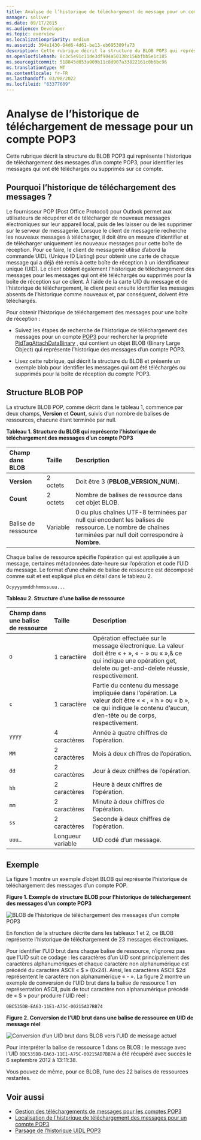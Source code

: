 ```yaml
---
title: Analyse de l’historique de téléchargement de message pour un compte POP3
manager: soliver
ms.date: 09/17/2015
ms.audience: Developer
ms.topic: overview
ms.localizationpriority: medium
ms.assetid: 394e1430-04d6-4d61-be13-eb695309fa73
description: Cette rubrique décrit la structure du BLOB POP3 qui représente l’historique de téléchargement des messages d’un compte POP3, pour identifier les messages qui ont été téléchargés ou supprimés sur ce compte.
ms.openlocfilehash: 8c3c5e91c11de3df904a50138c156bfbb5e1c185
ms.sourcegitcommit: 518845d053a009b11c8d907a33822161c0b6bc96
ms.translationtype: MT
ms.contentlocale: fr-FR
ms.lasthandoff: 03/08/2022
ms.locfileid: "63377609"
---
```

# <a name="parsing-the-message-download-history-for-a-pop3-account"></a>Analyse de l’historique de téléchargement de message pour un compte POP3

Cette rubrique décrit la structure du BLOB POP3 qui représente l’historique de téléchargement des messages d’un compte POP3, pour identifier les messages qui ont été téléchargés ou supprimés sur ce compte.

<a name="OL15Con_AuxRef_ParsingMsgsHistory_WhyParseHistory"> </a>

## <a name="why-parse-the-message-download-history"></a>Pourquoi l’historique de téléchargement des messages ?

Le fournisseur POP (Post Office Protocol) pour Outlook permet aux utilisateurs de récupérer et de télécharger de nouveaux messages électroniques sur leur appareil local, puis de les laisser ou de les supprimer sur le serveur de messagerie. Lorsque le client de messagerie recherche les nouveaux messages à télécharger, il doit être en mesure d’identifier et de télécharger uniquement les nouveaux messages pour cette boîte de réception. Pour ce faire, le client de messagerie utilise d’abord la commande UIDL (Unique ID Listing) pour obtenir une carte de chaque message qui a déjà été remis à cette boîte de réception à un identificateur unique (UID). Le client obtient également l’historique de téléchargement des messages pour les messages qui ont été téléchargés ou supprimés pour la boîte de réception sur ce client. À l’aide de la carte UID du message et de l’historique de téléchargement, le client peut ensuite identifier les messages absents de l’historique comme nouveaux et, par conséquent, doivent être téléchargés.
  
Pour obtenir l’historique de téléchargement des messages pour une boîte de réception :
  
- Suivez les étapes de recherche de l’historique de téléchargement des messages pour un compte [POP3](locating-the-message-download-history-for-a-pop3-account.md) pour rechercher la propriété [PidTagAttachDataBinary](https://msdn.microsoft.com/library/3b0a8b28-863e-4b96-a4c0-fdb8f40555b9%28Office.15%29.aspx) , qui contient un objet BLOB (Binary Large Object) qui représente l’historique des messages d’un compte POP3.

- Lisez cette rubrique, qui décrit la structure du BLOB et présente un exemple blob pour identifier les messages qui ont été téléchargés ou supprimés pour la boîte de réception du compte POP3.

<a name="OL15Con_AuxRef_ParsingMsgsHistory_BLOBStructure"> </a>

## <a name="pop-blob-structure"></a>Structure BLOB POP

La structure BLOB POP, comme décrit dans le tableau 1, commence par deux champs, **Version** et **Count**, suivis d’un nombre de balises de ressources, chacune étant terminée par null.
  
**Tableau 1. Structure du BLOB qui représente l’historique de téléchargement des messages d’un compte POP3**

|**Champ dans BLOB**|**Taille**|**Description**|
|:-----|:-----|:-----|
|**Version** <br/> |2 octets  <br/> |Doit être 3 (**PBLOB_VERSION_NUM**). |
|**Count** <br/> |2 octets  <br/> |Nombre de balises de ressource dans cet objet BLOB. |
|Balise de ressource  <br/> |Variable  <br/> |0 ou plus chaînes UTF-8 terminées par null qui encodent les balises de ressource. Le nombre de chaînes terminées par null doit correspondre à **Nombre**. |

Chaque balise de ressource spécifie l’opération qui est appliquée à un message, certaines métadonnées date-heure sur l’opération et code l’UID du message. Le format d’une chaîne de balise de ressource est décomposé comme suit et est expliqué plus en détail dans le tableau 2.
  
`Ocyyyymmddhhmmssuuu...`
  
**Tableau 2. Structure d’une balise de ressource**

|**Champ dans une balise de ressource**|**Taille**|**Description**|
|:-----|:-----|:-----|
| `O` <br/> |1 caractère  <br/> |Opération effectuée sur le message électronique. La valeur doit être « + », « - » ou « »,&amp; ce qui indique une opération get, delete ou get-and-delete réussie, respectivement. |
| `c` <br/> |1 caractère  <br/> |Partie du contenu du message impliquée dans l’opération. La valeur doit être « « , « h » ou « b », ce qui indique le contenu d’aucun, d’en-tête ou de corps, respectivement. |
| `yyyy` <br/> |4 caractères  <br/> |Année à quatre chiffres de l’opération. |
| `MM` <br/> |2 caractères  <br/> |Mois à deux chiffres de l’opération. |
| `dd` <br/> |2 caractères  <br/> |Jour à deux chiffres de l’opération. |
| `hh` <br/> |2 caractères  <br/> |Heure à deux chiffres de l’opération. |
| `mm` <br/> |2 caractères  <br/> |Minute à deux chiffres de l’opération. |
| `ss` <br/> |2 caractères  <br/> |Seconde à deux chiffres de l’opération. |
| `uuu…` <br/> |Longueur variable  <br/> |UID codé d’un message. |

<a name="OL15Con_AuxRef_ParsingMsgsHistory_Example"> </a>

## <a name="example"></a>Exemple

La figure 1 montre un exemple d’objet BLOB qui représente l’historique de téléchargement des messages d’un compte POP.
  
**Figure 1. Exemple de structure BLOB pour l’historique de téléchargement des messages d’un compte POP3**

![BLOB de l’historique de téléchargement des messages d’un compte POP3](media/OL15Con_AuxRef_ParsingMsgsHistory_Blob.gif)
  
En fonction de la structure décrite dans les tableaux 1 et 2, ce BLOB représente l’historique de téléchargement de 23 messages électroniques.
  
Pour identifier l’UID brut dans chaque balise de ressource, n’ignorez pas que l’UID suit ce codage : les caractères d’un UID sont principalement des caractères alphanumériques et chaque caractère non alphanumérique est précédé du caractère ASCII « $ » (0x24). Ainsi, les caractères ASCII $2d représentent le caractère non alphanumérique « - ». La figure 2 montre un exemple de conversion de l’UID brut dans la balise de ressource 1 en représentation ASCII, puis de tout caractère non alphanumérique précédé de « $ » pour produire l’UID réel :
  
`0BC535DB-EA63-11E1-A75C-00215AD7BB74`
  
**Figure 2. Conversion de l’UID brut dans une balise de ressource en UID de message réel**

![Conversion d’un UID brut dans BLOB vers l’UID de message actuel](media/OL15Con_AuxRef_ParsingMsgsHistory_BlobRscTag.gif)
  
Pour interpréter la balise de ressource 1 dans ce BLOB : le message avec l’UID `0BC535DB-EA63-11E1-A75C-00215AD7BB74` a été récupéré avec succès le 6 septembre 2012 à 13:11:38.
  
Vous pouvez de même, pour ce BLOB, l’une des 22 balises de ressources restantes.
  
## <a name="see-also"></a>Voir aussi

<a name="OL15Con_AuxRef_ParsingMsgsHistory_AdditionalRsc"> </a>

- [Gestion des téléchargements de messages pour les comptes POP3](managing-message-downloads-for-pop3-accounts.md)
- [Localisation de l'historique de téléchargement des messages pour un compte POP3](locating-the-message-download-history-for-a-pop3-account.md)
- [Parsage de l’historique UIDL POP3](https://blogs.msdn.com/b/stephen_griffin/archive/2012/12/04/parsing-the-pop3-uidl-history.aspx)
